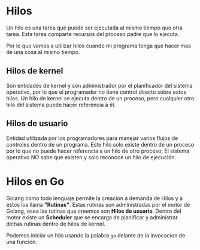 # Hilos

Un hilo es una tarea que puede ser ejecutada al mismo tiempo que otra tarea. Esta tarea comparte recursos del proceso padre que lo ejecuta.

Por lo que vamos a utilizar hilos cuando mi programa tenga que hacer mas de una cosa al mismo tiempo.

## Hilos de kernel

Son entidades de kernel y son administrador por el planificador del sistema operativo, por lo que el programador no tiene control directo sobre estos hilos. Un hilo de kernel se ejecuta dentro de un proceso, pero cualquier otro hilo del sistema puede hacer referencia a él.

## Hilos de usuario

Entidad utilizada por los programadores para manejar varios flujos de controles dentro de un programa. Este hilo solo existe dentro de un proceso por lo que no puede hacer referencia a un hilo de otro proceso; El sistema operativo NO sabe que existen y solo reconoce un hilo de ejecución.

# Hilos en Go

Golang como todo lenguaje permite la creación a demanda de Hilos y a estos los llama **"Rutinas"**. Estas rutinas son administradas por el motor de Golang, osea las rutinas que creemos son **Hilos de usuario**. Dentro del motor existe un **Scheduler** que se encarga de planificar y administrar dichas rutinas dentro de hilos de kernel.

Podemos iniciar un hilo usando la palabra `go` delante de la invocacion de una función.
